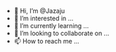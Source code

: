 - 👋 Hi, I’m @Jazaju
- 👀 I’m interested in ...
- 🌱 I’m currently learning ...
- 💞️ I’m looking to collaborate on ...
- 📫 How to reach me ...

<!---
Jazaju/Jazaju is a ✨ special ✨ repository because its `README.md` (this file) appears on your GitHub profile.
You can click the Preview link to take a look at your changes.
--->

